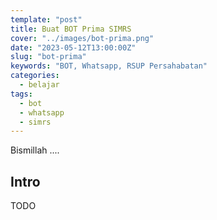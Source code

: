 ```yaml
---
template: "post"
title: Buat BOT Prima SIMRS
cover: "../images/bot-prima.png"
date: "2023-05-12T13:00:00Z"
slug: "bot-prima"
keywords: "BOT, Whatsapp, RSUP Persahabatan"
categories:
  - belajar
tags:
  - bot
  - whatsapp
  - simrs
---
```


Bismillah ....

## Intro

TODO

